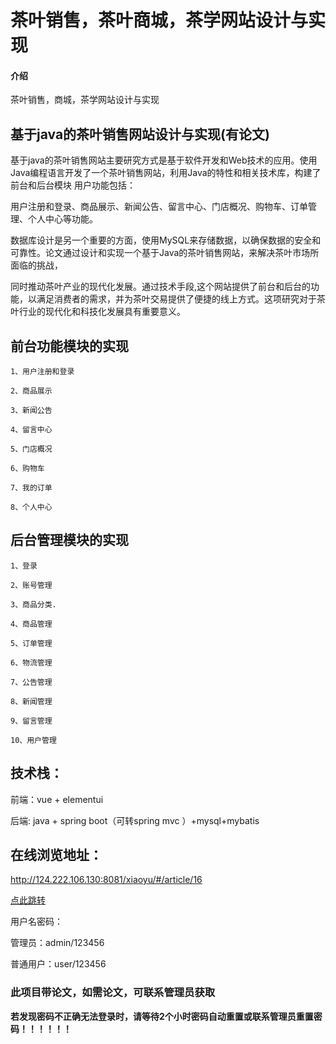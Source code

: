# 茶叶销售，茶叶商城，茶学网站设计与实现

#### 介绍
茶叶销售，商城，茶学网站设计与实现

## 基于java的茶叶销售网站设计与实现(有论文)

基于java的茶叶销售网站主要研究方式是基于软件开发和Web技术的应用。使用Java编程语言开发了一个茶叶销售网站，利用Java的特性和相关技术库，构建了前台和后台模块
用户功能包括：

用户注册和登录、商品展示、新闻公告、留言中心、门店概况、购物车、订单管理、个人中心等功能。

数据库设计是另一个重要的方面，使用MySQL来存储数据，以确保数据的安全和可靠性。论文通过设计和实现一个基于Java的茶叶销售网站，来解决茶叶市场所面临的挑战，


同时推动茶叶产业的现代化发展。通过技术手段,这个网站提供了前台和后台的功能，以满足消费者的需求，并为茶叶交易提供了便捷的线上方式。这项研究对于茶叶行业的现代化和科技化发展具有重要意义。


## 前台功能模块的实现

	1、用户注册和登录

	2、商品展示

	3、新闻公告

	4、留言中心

	5、门店概况

	6、购物车

	7、我的订单

	8、个人中心

## 后台管理模块的实现

	1、登录

	2、账号管理

	3、商品分类.

	4、商品管理

	5、订单管理

	6、物流管理

	7、公告管理

	8、新闻管理

	9、留言管理

	10、用户管理


## 技术栈：

前端：vue + elementui


后端: java + spring boot（可转spring mvc ）+mysql+mybatis


## 在线浏览地址：


http://124.222.106.130:8081/xiaoyu/#/article/16

[点此跳转](http://124.222.106.130:8081/xiaoyu/#/article/16)



用户名密码：

管理员：admin/123456

普通用户：user/123456


### 此项目带论文，如需论文，可联系管理员获取


**若发现密码不正确无法登录时，请等待2个小时密码自动重置或联系管理员重置密码！！！！！！**












